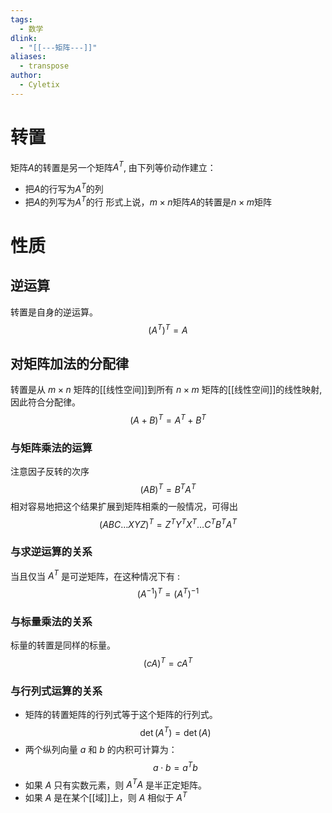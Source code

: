 ```yaml
---
tags:
  - 数学
dlink:
  - "[[---矩阵---]]"
aliases:
  - transpose
author:
  - Cyletix
---
```

# 转置
矩阵$A$的转置是另一个矩阵$A^T$, 由下列等价动作建立：
- 把$A$的行写为$A^T$的列
- 把$A$的列写为$A^T$的行
形式上说，$m × n$矩阵$A$的转置是$n × m$矩阵

# 性质
## 逆运算
转置是自身的逆运算。
$$(A^T)^T = A$$
## 对矩阵加法的分配律
转置是从 $m \times n$ 矩阵的[[线性空间]]到所有 $n \times m$ 矩阵的[[线性空间]]的线性映射, 因此符合分配律。
$$(A + B)^T = A^T + B^T$$
### 与矩阵乘法的运算
注意因子反转的次序
$$(AB)^T = B^T A^T$$
相对容易地把这个结果扩展到矩阵相乘的一般情况，可得出 $$(ABC \ldots XYZ)^T = Z^T Y^T X^T \ldots C^T B^T A^T$$
### 与求逆运算的关系
当且仅当 $A^T$ 是可逆矩阵，在这种情况下有 : 
$$(A^{-1})^T = (A^T)^{-1}$$
### 与标量乘法的关系
标量的转置是同样的标量。
$$(cA)^T = cA^T$$
### 与行列式运算的关系
- 矩阵的转置矩阵的行列式等于这个矩阵的行列式。
$$\det(A^T) = \det(A)$$
- 两个纵列向量 $a$ 和 $b$ 的内积可计算为：$$a \cdot b = a^T b$$
- 如果 $A$ 只有实数元素，则 $A^T A$ 是半正定矩阵。
- 如果 $A$ 是在某个[[域]]上，则 $A$ 相似于 $A^T$


